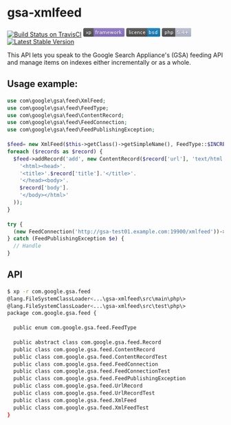 gsa-xmlfeed
===========

[![Build Status on TravisCI](https://secure.travis-ci.org/xp-forge/gsa-xmlfeed.svg)](http://travis-ci.org/xp-forge/gsa-xmlfeed)
[![XP Framework Module](https://raw.githubusercontent.com/xp-framework/web/master/static/xp-framework-badge.png)](https://github.com/xp-framework/core)
[![BSD Licence](https://raw.githubusercontent.com/xp-framework/web/master/static/licence-bsd.png)](https://github.com/xp-framework/core/blob/master/LICENCE.md)
[![Required PHP 5.4+](https://raw.githubusercontent.com/xp-framework/web/master/static/php-5_4plus.png)](http://php.net/)
[![Latest Stable Version](https://poser.pugx.org/xp-forge/gsa-xmlfeed/version.png)](https://packagist.org/packages/xp-forge/gsa-xmlfeed)


This API lets you speak to the Google Search Appliance's (GSA) feeding API and manage items on indexes either incrementally or as a whole.

Usage example:
--
```php
use com\google\gsa\feed\XmlFeed;
use com\google\gsa\feed\FeedType;
use com\google\gsa\feed\ContentRecord;
use com\google\gsa\feed\FeedConnection;
use com\google\gsa\feed\FeedPublishingException;

$feed= new XmlFeed($this->getClass()->getSimpleName(), FeedType::$INCREMENTAL);
foreach ($records as $record) {
  $feed->addRecord('add', new ContentRecord($record['url'], 'text/html',
    '<html><head>'.
    '<title>'.$record['title'].'</title>'.
    '</head><body>'.
    $record['body'].
    '</body></html>'
  ));
}

try {
  (new FeedConnection('http://gsa-test01.example.com:19900/xmlfeed'))->publish($feed);
} catch (FeedPublishingException $e) {
  // Handle
}
```

API
--
```sh
$ xp -r com.google.gsa.feed
@lang.FileSystemClassLoader<...\gsa-xmlfeed\src\main\php\>
@lang.FileSystemClassLoader<...\gsa-xmlfeed\src\test\php\>
package com.google.gsa.feed {

  public enum com.google.gsa.feed.FeedType

  public abstract class com.google.gsa.feed.Record
  public class com.google.gsa.feed.ContentRecord
  public class com.google.gsa.feed.ContentRecordTest
  public class com.google.gsa.feed.FeedConnection
  public class com.google.gsa.feed.FeedConnectionTest
  public class com.google.gsa.feed.FeedPublishingException
  public class com.google.gsa.feed.UrlRecord
  public class com.google.gsa.feed.UrlRecordTest
  public class com.google.gsa.feed.XmlFeed
  public class com.google.gsa.feed.XmlFeedTest
}
```


